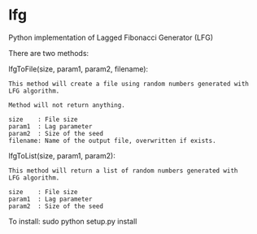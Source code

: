lfg
===

Python implementation of Lagged Fibonacci Generator (LFG)

There are two methods:

  lfgToFile(size, param1, param2, filename):

    This method will create a file using random numbers generated with 
    LFG algorithm.

    Method will not return anything.

    size    : File size
    param1  : Lag parameter
    param2  : Size of the seed
    filename: Name of the output file, overwritten if exists.


  lfgToList(size, param1, param2):

    This method will return a list of random numbers generated with 
    LFG algorithm.

    size    : File size
    param1  : Lag parameter
    param2  : Size of the seed

To install:
    sudo python setup.py install
